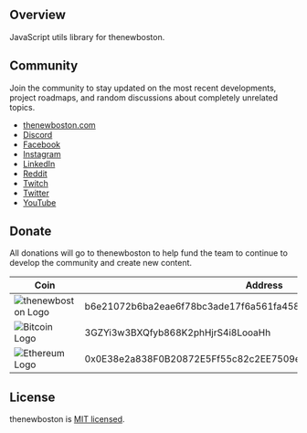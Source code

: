 ## Overview

JavaScript utils library for thenewboston.

## Community

Join the community to stay updated on the most recent developments, project roadmaps, and random discussions about completely unrelated topics.

- [thenewboston.com](https://thenewboston.com/)
- [Discord](https://discord.gg/thenewboston)
- [Facebook](https://www.facebook.com/TheNewBoston-464114846956315/)
- [Instagram](https://www.instagram.com/thenewboston_official/)
- [LinkedIn](https://www.linkedin.com/company/thenewboston-developers/)
- [Reddit](https://www.reddit.com/r/thenewboston/)
- [Twitch](https://www.twitch.tv/thenewboston/videos)
- [Twitter](https://twitter.com/thenewboston_og)
- [YouTube](https://www.youtube.com/user/thenewboston)

## Donate

All donations will go to thenewboston to help fund the team to continue to develop the community and create new content.

| Coin                                                                                                                        | Address                                                          |
| --------------------------------------------------------------------------------------------------------------------------- | ---------------------------------------------------------------- |
| ![thenewboston Logo](https://github.com/thenewboston-developers/Website/raw/development/src/assets/images/thenewboston.png) | b6e21072b6ba2eae6f78bc3ade17f6a561fa4582d5494a5120617f2027d38797 |
| ![Bitcoin Logo](https://github.com/thenewboston-developers/Website/raw/development/src/assets/images/bitcoin.png)           | 3GZYi3w3BXQfyb868K2phHjrS4i8LooaHh                               |
| ![Ethereum Logo](https://github.com/thenewboston-developers/Website/raw/development/src/assets/images/ethereum.png)         | 0x0E38e2a838F0B20872E5Ff55c82c2EE7509e6d4A                       |

## License

thenewboston is [MIT licensed](http://opensource.org/licenses/MIT).
